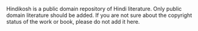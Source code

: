 Hindikosh is a public domain repository of Hindi literature. Only public domain literature should be added. If you are not sure about the copyright status of the work or book, please do not add it here.
